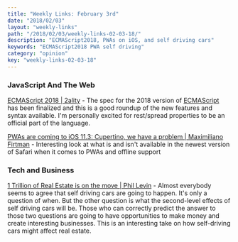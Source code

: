 ```yaml
---
title: "Weekly Links: February 3rd"
date: "2018/02/03"
layout: "weekly-links"
path: "/2018/02/03/weekly-links-02-03-18/"
description: "ECMAScript2018, PWAs on iOS, and self driving cars"
keywords: "ECMAScript2018 PWA self driving"
category: "opinion"
key: "weekly-links-02-03-18"
---
```



### JavaScript And The Web

[ECMAScript 2018 | 2ality](http://2ality.com/2017/02/ecmascript-2018.html) - The spec for the 2018 version of [ECMAScript](https://benmccormick.org/2015/09/14/es5-es6-es2016-es-next-whats-going-on-with-javascript-versioning/) has been finalized and this is a good roundup of the new features and syntax available.  I'm personally excited for rest/spread properties to be an official part of the language.

[PWAs are coming to iOS 11.3: Cupertino, we have a problem | Maximiliano Firtman](https://medium.com/@firt/pwas-are-coming-to-ios-11-3-cupertino-we-have-a-problem-2ff49fd7d6ea) - Interesting look at what is and isn't available in the newest version of Safari when it comes to PWAs and offline support

### Tech and Business

[1 Trillion of Real Estate is on the move | Phil Levin](https://medium.com/99-mph/1-trillion-of-real-estate-is-on-the-move-heres-why-94ee9233e5eb) - Almost everybody seems to agree that self driving cars are going to happen.  It's only a question of when.  But the other question is what the second-level effects of self driving cars will be.  Those who can correctly predict the answer to those two questions are going to have opportunities to make money and create interesting businesses. This is an interesting take on how self-driving cars might affect real estate.
